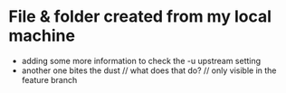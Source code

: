 # File & folder created from my local machine
- adding some more information to check the -u upstream setting
- another one bites the dust
// what does that do?
// only visible in the feature branch
<polololol>